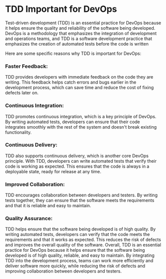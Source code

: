 # TDD Important for DevOps
Test-driven development (TDD) is an essential practice for DevOps because it helps ensure the quality and reliability of the software being developed. DevOps is a methodology that emphasizes the integration of development and operations teams, and TDD is a software development practice that emphasizes the creation of automated tests before the code is written


Here are some specific reasons why TDD is important for DevOps:
### Faster Feedback: 
TDD provides developers with immediate feedback on the code they are writing. This feedback helps catch errors and bugs earlier in the development process, which can save time and reduce the cost of fixing defects later on.

### Continuous Integration: 
TDD promotes continuous integration, which is a key principle of DevOps. By writing automated tests, developers can ensure that their code integrates smoothly with the rest of the system and doesn't break existing functionality.

### Continuous Delivery: 
TDD also supports continuous delivery, which is another core DevOps principle. With TDD, developers can write automated tests that verify their code is working as expected. This ensures that the code is always in a deployable state, ready for release at any time.

### Improved Collaboration: 
TDD encourages collaboration between developers and testers. By writing tests together, they can ensure that the software meets the requirements and that it is reliable and easy to maintain.

### Quality Assurance: 
TDD helps ensure that the software being developed is of high quality. By writing automated tests, developers can verify that the code meets the requirements and that it works as expected. This reduces the risk of defects and improves the overall quality of the software.
Overall, TDD is an essential practice for DevOps because it helps ensure that the software being developed is of high quality, reliable, and easy to maintain. By integrating TDD into the development process, teams can work more efficiently and deliver software more quickly, while reducing the risk of defects and improving collaboration between developers and testers.
